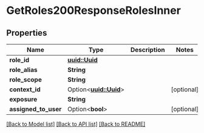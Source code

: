 # GetRoles200ResponseRolesInner

## Properties

Name | Type | Description | Notes
------------ | ------------- | ------------- | -------------
**role_id** | [**uuid::Uuid**](uuid::Uuid.md) |  | 
**role_alias** | **String** |  | 
**role_scope** | **String** |  | 
**context_id** | Option<[**uuid::Uuid**](uuid::Uuid.md)> |  | [optional]
**exposure** | **String** |  | 
**assigned_to_user** | Option<**bool**> |  | [optional]

[[Back to Model list]](../README.md#documentation-for-models) [[Back to API list]](../README.md#documentation-for-api-endpoints) [[Back to README]](../README.md)


